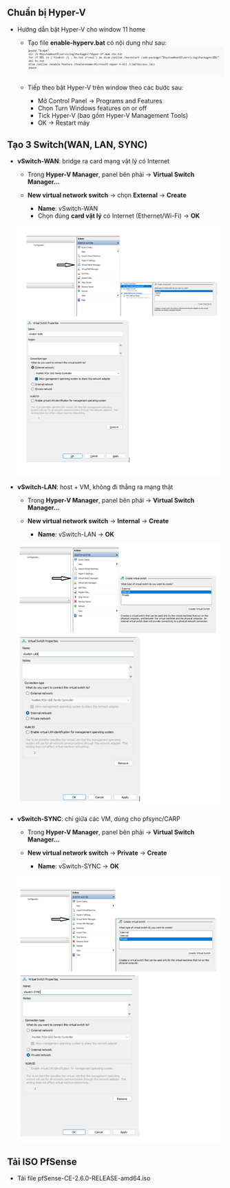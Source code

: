 ## Chuẩn bị Hyper-V
- Hướng dẫn bật Hyper-V cho window 11 home

    - Tạo file **enable-hyperv.bat** có nội dung như sau:
    ![alt text](image/enable-hyperv.png)
    - Tiếp theo bật Hyper-V trên window theo các bước sau:

        - Mở Control Panel → Programs and Features
        - Chọn Turn Windows features on or off
        - Tick Hyper-V (bao gồm Hyper-V Management Tools)
        - OK → Restart máy

## Tạo 3 Switch(WAN, LAN, SYNC)
- **vSwitch-WAN**: bridge ra card mạng vật lý có Internet

    - Trong **Hyper-V Manager**, panel bên phải → **Virtual Switch Manager…**
    - **New virtual network switch** → chọn **External** → **Create**

        - **Name**: vSwitch-WAN
        - Chọn đúng **card vật lý** có Internet (Ethernet/Wi-Fi) → **OK**
    
    ![alt text](image/switch/WAN_switch.png)


- **vSwitch-LAN**: host + VM, không đi thẳng ra mạng thật
    - Trong **Hyper-V Manager**, panel bên phải → **Virtual Switch Manager…**
    - **New virtual network switch** → **Internal** → **Create**

        - **Name**: vSwitch-LAN → **OK**
    
    ![alt text](image/switch/LAN_switch.png)


- **vSwitch-SYNC**: chỉ giữa các VM, dùng cho pfsync/CARP
    - Trong **Hyper-V Manager**, panel bên phải → **Virtual Switch Manager…**
    - **New virtual network switch** → **Private** → **Create**

        - **Name**: vSwitch-SYNC → **OK**
    
    ![alt text](image/switch/SYNC_switch.png)

## Tải ISO PfSense

- Tải file pfSense-CE-2.6.0-RELEASE-amd64.iso
